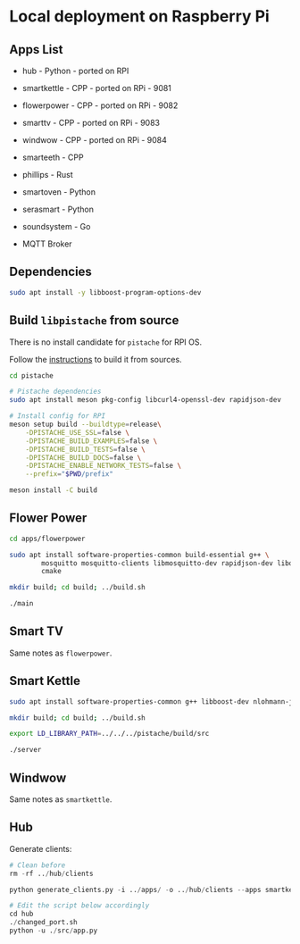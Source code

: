 # Local deployment on Raspberry Pi

## Apps List
- hub - Python - ported on RPI

- smartkettle - CPP - ported on RPi - 9081
- flowerpower - CPP - ported on RPi - 9082
- smarttv - CPP - ported on RPi - 9083
- windwow - CPP - ported on RPi - 9084

- smarteeth - CPP

- phillips - Rust

- smartoven - Python
- serasmart - Python
- soundsystem - Go

- MQTT Broker

## Dependencies

```bash
sudo apt install -y libboost-program-options-dev
```

## Build `libpistache` from source

There is no install candidate for `pistache` for RPI OS.

Follow the [instructions](https://github.com/pistacheio/pistache#building-from-source)
to build it from sources.

```bash
cd pistache

# Pistache dependencies
sudo apt install meson pkg-config libcurl4-openssl-dev rapidjson-dev

# Install config for RPI
meson setup build --buildtype=release\
	-DPISTACHE_USE_SSL=false \
	-DPISTACHE_BUILD_EXAMPLES=false \
	-DPISTACHE_BUILD_TESTS=false \
	-DPISTACHE_BUILD_DOCS=false \
	-DPISTACHE_ENABLE_NETWORK_TESTS=false \
	--prefix="$PWD/prefix"

meson install -C build
```

## Flower Power

```bash
cd apps/flowerpower

sudo apt install software-properties-common build-essential g++ \
        mosquitto mosquitto-clients libmosquitto-dev rapidjson-dev libomp-dev \
        cmake

mkdir build; cd build; ../build.sh

./main
```

## Smart TV

Same notes as `flowerpower`.

## Smart Kettle

```bash
sudo apt install software-properties-common g++ libboost-dev nlohmann-json3-dev libmosquitto-dev

mkdir build; cd build; ../build.sh

export LD_LIBRARY_PATH=../../../pistache/build/src

./server
```

## Windwow

Same notes as `smartkettle`.

## Hub

Generate clients:
```python
# Clean before
rm -rf ../hub/clients

python generate_clients.py -i ../apps/ -o ../hub/clients --apps smartkettle flowerpower smarttv windwow

# Edit the script below accordingly
cd hub
./changed_port.sh
python -u ./src/app.py
```

